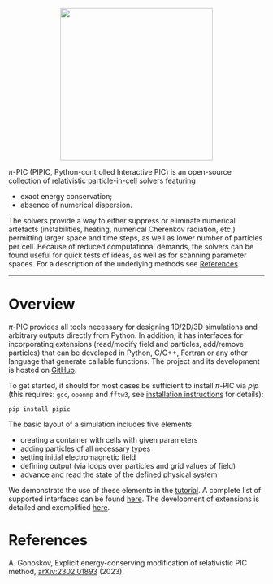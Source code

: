 <p align="center">
<img src="https://raw.githubusercontent.com/hi-chi/pipic/1.0.1_dev/docs/logo/pipic_logo.png" width="300">
</p>

$\pi$-PIC (PIPIC, Python-controlled Interactive PIC) is an open-source collection of relativistic particle-in-cell solvers featuring
- exact energy conservation;
- absence of numerical dispersion.

The solvers provide a way to either suppress or eliminate numerical artefacts (instabilities, heating, numerical Cherenkov radiation, etc.) permitting larger space and time steps, as well as lower number of particles per cell.
Because of reduced computational demands, the solvers can be found useful for quick tests of ideas, as well as for scanning parameter spaces. For a description of the underlying methods see [References](#References).

---

# Overview
$\pi$-PIC provides all tools necessary for designing 1D/2D/3D simulations and arbitrary outputs directly from Python. In addition, it has interfaces for incorporating extensions (read/modify field and particles, add/remove particles) that can be developed in Python, C/C++, Fortran or any other language that generate callable functions. The project and its development is hosted on [GitHub](https://github.com/hi-chi/pipic). 

To get started, it should for most cases be sufficient to install $\pi$-PIC via _pip_ (this requires: `gcc`, `openmp` and `fftw3`, see [installation instructions](https://github.com/hi-chi/pipic/blob/1.0.1_dev/docs/guides/INSTALLATION.md) for details):
```
pip install pipic
```

The basic layout of a simulation includes five elements:
- creating a container with cells with given parameters
- adding particles of all necessary types
- setting initial electromagnetic field
- defining output (via loops over particles and grid values of field)
- advance and read the state of the defined physical system

We demonstrate the use of these elements in the [tutorial](https://github.com/hi-chi/pipic/blob/1.0.1_dev/docs/guides/TUTORIAL.md). A complete list of supported interfaces can be found [here](https://github.com/hi-chi/pipic/blob/1.0.1_dev/docs/guides/INTERFACES.md). The development of extensions is detailed and exemplified [here](https://github.com/hi-chi/pipic/blob/1.0.1_dev/docs/guides/EXTENSIONS.md). 


# References
A. Gonoskov, Explicit energy-conserving modification of relativistic PIC method, [arXiv:2302.01893](https://arxiv.org/abs/2302.01893) (2023).
